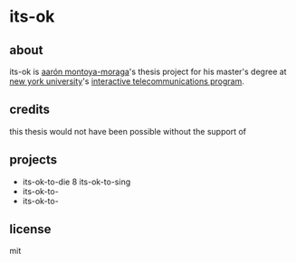 # its-ok

## about

its-ok is [aarón montoya-moraga](http://montoyamoraga.io/)'s thesis project for his master's degree at [new york university](https://tisch.nyu.edu/itp)'s [interactive telecommunications program](https://tisch.nyu.edu/itp).

## credits

this thesis would not have been possible without the support of

## projects

* its-ok-to-die
8 its-ok-to-sing
* its-ok-to-
* its-ok-to-

## license

mit
